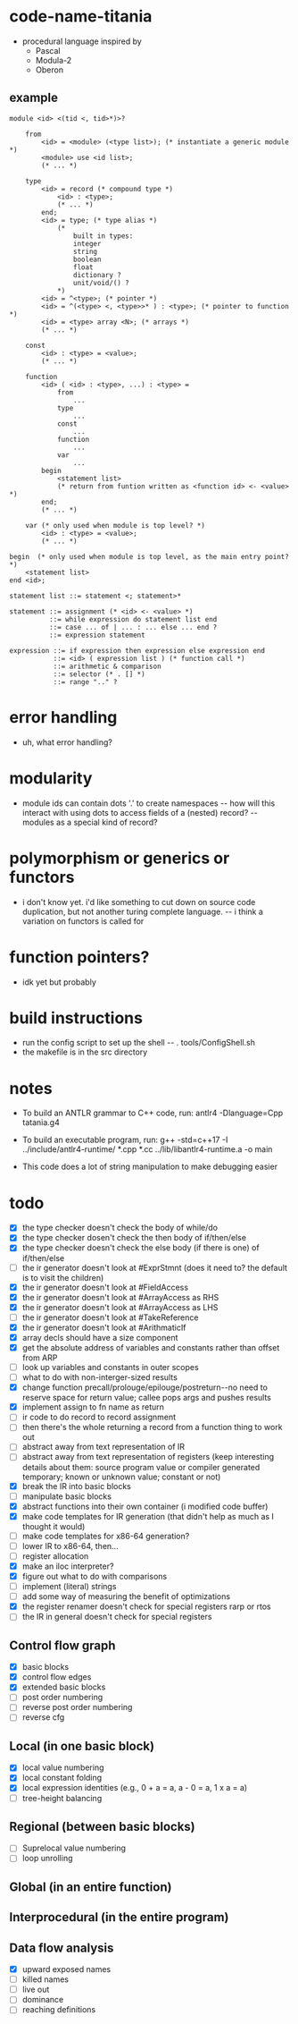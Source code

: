 # code-name-titania
- procedural language inspired by 
    - Pascal
    - Modula-2
    - Oberon

## example

    module <id> <(tid <, tid>*)>?
        
        from 
            <id> = <module> (<type list>); (* instantiate a generic module *)
            <module> use <id list>;
            (* ... *)

        type
            <id> = record (* compound type *)
                <id> : <type>;
                (* ... *)
            end;
            <id> = type; (* type alias *)
                (* 
                    built in types:
                    integer
                    string
                    boolean
                    float
                    dictionary ?
                    unit/void/() ?
                *)
            <id> = ^<type>; (* pointer *)
            <id> = ^(<type> <, <type>>* ) : <type>; (* pointer to function *)
            <id> = <type> array <N>; (* arrays *)
            (* ... *)
    
        const
            <id> : <type> = <value>;
            (* ... *)
    
        function
            <id> ( <id> : <type>, ...) : <type> =
                from
                    ...
                type
                    ...
                const
                    ...
                function
                    ...
                var
                    ...
            begin
                <statement list>
                (* return from funtion written as <function id> <- <value> *)
            end;
            (* ... *)
    
        var (* only used when module is top level? *)
            <id> : <type> = <value>;
            (* ... *)
    
    begin  (* only used when module is top level, as the main entry point? *)
        <statement list>
    end <id>;

    statement list ::= statement <; statement>*

    statement ::= assignment (* <id> <- <value> *)
              ::= while expression do statement list end
              ::= case ... of | ... : ... else ... end ?
              ::= expression statement

    expression ::= if expression then expression else expression end
               ::= <id> ( expression list ) (* function call *)
               ::= arithmetic & comparison
               ::= selector (* . [] *) 
               ::= range ".." ?

# error handling
- uh, what error handling?

# modularity
- module ids can contain dots '.' to create namespaces
-- how will this interact with using dots to access fields of a (nested) record?
-- modules as a special kind of record?

# polymorphism or generics or functors
- i don't know yet.  i'd like something to cut down on source code duplication, but not
another turing complete language.
-- i think a variation on functors is called for

# function pointers?
- idk yet but probably

# build instructions
- run the config script to set up the shell
-- . tools/ConfigShell.sh
- the makefile is in the src directory

# notes
- To build an ANTLR grammar to C++ code, run:
    antlr4 -Dlanguage=Cpp tatania.g4

- To build an executable program, run:
     g++ -std=c++17 -I ../include/antlr4-runtime/ \*.cpp \*.cc ../lib/libantlr4-runtime.a -o main

- This code does a lot of string manipulation to make debugging easier

# todo
- [x] the type checker doesn't check the body of while/do
- [x] the type checker dosen't check the then body of if/then/else
- [x] the type checker doesn't check the else body (if there is one) of if/then/else
- [ ] the ir generator doesn't look at #ExprStmnt (does it need to? the default is to visit the children)
- [x] the ir generator doesn't look at #FieldAccess
- [x] the ir generator doesn't look at #ArrayAccess as RHS
- [x] the ir generator doesn't look at #ArrayAccess as LHS
- [ ] the ir generator doesn't look at #TakeReference
- [x] the ir generator doesn't look at #ArithmaticIf
- [x] array decls should have a size component
- [x] get the absolute address of variables and constants rather than offset from ARP
- [ ] look up variables and constants in outer scopes
- [ ] what to do with non-interger-sized results
- [x] change function precall/prolouge/epilouge/postreturn--no need to reserve space
     for return value; callee pops args and pushes results
- [x] implement assign to fn name as return
- [ ] ir code to do record to record assignment
- [ ] then there's the whole returning a record from a function thing to work out
- [ ] abstract away from text representation of IR
- [ ] abstract away from text representation of registers (keep interesting details about
     them: source program value or compiler generated temporary; known or unknown value;
     constant or not)
- [x] break the IR into basic blocks
- [ ] manipulate basic blocks
- [x] abstract functions into their own container (i modified code buffer)
- [x] make code templates for IR generation (that didn't help as much as I thought it would)
- [ ] make code templates for x86-64 generation?
- [ ] lower IR to x86-64, then...
- [ ] register allocation
- [x] make an iloc interpreter?
- [x] figure out what to do with comparisons
- [ ] implement (literal) strings
- [ ] add some way of measuring the benefit of optimizations
- [x] the register renamer doesn't check for special registers rarp or rtos
- [ ] the IR in general doesn't check for special registers
## Control flow graph
- [x] basic blocks
- [x] control flow edges
- [x] extended basic blocks
- [ ] post order numbering
- [ ] reverse post order numbering
- [ ] reverse cfg
## Local (in one basic block)
- [x] local value numbering
- [x] local constant folding
- [x] local expression identities (e.g., 0 + a = a, a - 0 = a, 1 x a = a)
- [ ] tree-height balancing
## Regional (between basic blocks)
- [ ] Suprelocal value numbering
- [ ] loop unrolling
## Global (in an entire function)
## Interprocedural (in the entire program)
## Data flow analysis
- [x] upward exposed names
- [ ] killed names
- [ ] live out
- [ ] dominance
- [ ] reaching definitions
